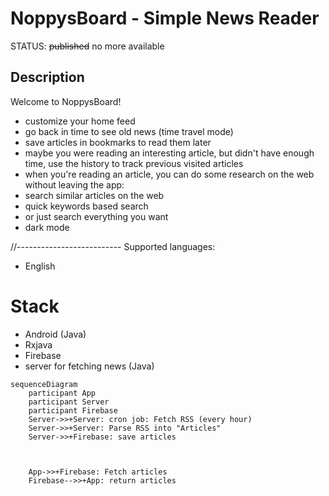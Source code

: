 # NoppysBoard - Simple News Reader

STATUS: ~~published~~ no more available

## Description
Welcome to NoppysBoard!
- customize your home feed
- go back in time to see old news (time travel mode)
- save articles in bookmarks to read them later
- maybe you were reading an interesting article, but didn't have enough time, use the history to track previous visited articles
- when you're reading an article, you can do some research on the web without leaving the app:
- search similar articles on the web
- quick keywords based search
- or just search everything you want
- dark mode


//--------------------------
Supported languages:
- English

# Stack
- Android (Java)
- Rxjava
- Firebase
- server for fetching news (Java)

```mermaid
sequenceDiagram
    participant App
    participant Server
    participant Firebase 
    Server->>+Server: cron job: Fetch RSS (every hour)
    Server->>+Server: Parse RSS into "Articles"
    Server->>+Firebase: save articles



    App->>+Firebase: Fetch articles
    Firebase-->>+App: return articles
```
